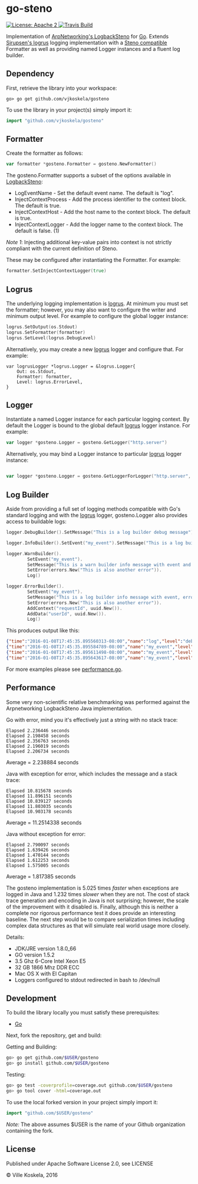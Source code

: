 go-steno
========

<a href="https://raw.githubusercontent.com/vjkoskela/gosteno/master/LICENSE">
    <img src="https://img.shields.io/hexpm/l/plug.svg"
         alt="License: Apache 2">
</a>
<a href="https://travis-ci.org/vjkoskela/gosteno/">
    <img src="https://travis-ci.org/vjkoskela/gosteno.png"
         alt="Travis Build">
</a>

Implementation of [ArpNetworking's LogbackSteno](https://github.com/ArpNetworking/logback-steno) for [Go](https://golang.org). Extends [Sirupsen's logrus](https://github.com/Sirupsen/logrus)
logging implementation with a [Steno compatible](testdata/steno.schema.json) Formatter as well as providing named Logger
instances and a fluent log builder.

Dependency
----------

First, retrieve the library into your workspace:

    go> go get github.com/vjkoskela/gosteno

To use the library in your project(s) simply import it:

```go
import "github.com/vjkoskela/gosteno"
```

Formatter
---------

Create the formatter as follows:

```go
var formatter *gosteno.Formatter = gosteno.NewFormatter()
```

The gosteno.Formatter supports a subset of the options available in [LogbackSteno](https://github.com/ArpNetworking/logback-steno):

* LogEventName - Set the default event name. The default is "log".
* InjectContextProcess - Add the process identifier to the context block. The default is true.
* InjectContextHost - Add the host name to the context block. The default is true.
* InjectContextLogger - Add the logger name to the context block. The default is false. (1)

_Note 1_: Injecting additional key-value pairs into context is not strictly compliant with the current definition of Steno.<br>

These may be configured after instantiating the Formatter. For example:

```go
formatter.SetInjectContextLogger(true)
```

Logrus
------

The underlying logging implementation is [logrus](https://github.com/Sirupsen/logrus). At minimum you must set the formatter; however, you may also want to configure the writer and minimum output level. For example to configure the global logger instance:

```go
logrus.SetOutput(os.Stdout)
logrus.SetFormatter(formatter)
logrus.SetLevel(logrus.DebugLevel)
```

Alternatively, you may create a new [logrus](https://github.com/Sirupsen/logrus) logger and configure that. For example:

```
var logrusLogger *logrus.Logger = &logrus.Logger{
    Out: os.Stdout,
    Formatter: formatter,
    Level: logrus.ErrorLevel,
}
```

Logger
------

Instantiate a named Logger instance for each particular logging context. By default the Logger is bound to the global default [logrus](https://github.com/Sirupsen/logrus) logger instance. For example:

```go
var logger *gosteno.Logger = gosteno.GetLogger("http.server")
```

Alternatively, you may bind a Logger instance to particular [logrus](https://github.com/Sirupsen/logrus) logger instance:

```go

var logger *gosteno.Logger = gosteno.GetLoggerForLogger("http.server", logrusLogger)
```

Log Builder
-----------

Aside from providing a full set of logging methods compatible with Go's standard logging and with the [logrus](https://github.com/Sirupsen/logrus) logger, gosteno.Logger also provides access to buildable logs:

```go
logger.DebugBuilder().SetMessage("This is a log builder debug message").Log()

logger.InfoBuilder().SetEvent("my_event").SetMessage("This is a log builder info message with event").Log()

logger.WarnBuilder().
        SetEvent("my_event").
        SetMessage("This is a warn builder info message with event and error").
        SetError(errors.New("This is also another error")).
        Log()

logger.ErrorBuilder().
        SetEvent("my_event").
        SetMessage("This is a log builder info message with event, error, data and context").
        SetError(errors.New("This is also another error")).
        AddContext("requestId", uuid.New()).
        AddData("userId", uuid.New()).
        Log()
```

This produces output like this:

```json
{"time":"2016-01-08T17:45:35.895560313-08:00","name":"log","level":"debug","data":{"message":"This is a log builder debug message"},"context":{"host":"Mac-Pro.local","processId":"16358","logger":"examples.main"},"id":"e4c0f58d-74c1-425e-8f8c-017f03bc0171","version":"0"}
{"time":"2016-01-08T17:45:35.895584789-08:00","name":"my_event","level":"info","data":{"message":"This is a log builder info message with event"},"context":{"host":"Mac-Pro.local","processId":"16358","logger":"examples.main"},"id":"5f7acb89-c498-4b30-b0d4-248de0d8e060","version":"0"}
{"time":"2016-01-08T17:45:35.895611498-08:00","name":"my_event","level":"warn","data":{"message":"This is a warn builder info message with event and error"},"context":{"host":"Mac-Pro.local","processId":"16358","logger":"examples.main"},"exception":{"type":"error","message":"This is also another error","backtrace":[]},"id":"b75fd67c-2831-4aff-8dff-277393da6eed","version":"0"}
{"time":"2016-01-08T17:45:35.895643617-08:00","name":"my_event","level":"crit","data":{"message":"This is a log builder info message with event, error, data and context","userId":"bb486dfd-d7c5-4e3f-8391-c39d9fee6cac"},"context":{"requestId":"3186ea94-bca3-4a75-8ba2-b01151e9935c","host":"Mac-Pro.local","processId":"16358","logger":"examples.main"},"exception":{"type":"error","message":"This is also another error","backtrace":[]},"id":"67c13e4d-12de-4ae4-8606-271d6e4ae13f","version":"0"}
```

For more examples please see [performance.go](performance/performance.go).

Performance
-----------

Some very non-scientific relative benchmarking was performed against the Arpnetworking LogbackSteno Java implementation.

Go with error, mind you it's effectively just a string with no stack trace:

```
Elapsed 2.236446 seconds
Elapsed 2.198458 seconds
Elapsed 2.356763 seconds
Elapsed 2.196019 seconds
Elapsed 2.206734 seconds
```

Average = 2.238884 seconds

Java with exception for error, which includes the message and a stack trace:

```
Elapsed 10.815678 seconds
Elapsed 11.896151 seconds
Elapsed 10.839127 seconds
Elapsed 11.803035 seconds
Elapsed 10.903178 seconds
```

Average = 11.2514338 seconds

Java without exception for error:

```
Elapsed 2.790097 seconds
Elapsed 1.639426 seconds
Elapsed 1.470144 seconds
Elapsed 1.612253 seconds
Elapsed 1.575005 seconds
```

Average = 1.817385 seconds

The gosteno implementation is 5.025 times _faster_ when exceptions are logged in Java and 1.232 times _slower_ when they are not.
The cost of stack trace generation and encoding in Java is not surprising; however, the scale of the improvement with it disabled is.
Finally, although this is neither a complete nor rigorous performance test it does provide an interesting baseline.
The next step would be to compare serialization times including complex data structures as that will simulate real world usage more closely.

Details:
* JDK/JRE version 1.8.0_66
* GO version 1.5.2
* 3.5 Ghz 6-Core Intel Xeon E5
* 32 GB 1866 Mhz DDR ECC
* Mac OS X with El Capitan
* Loggers configured to stdout redirected in bash to /dev/null

Development
-----------

To build the library locally you must satisfy these prerequisites:
* [Go](https://golang.org/)

Next, fork the repository, get and build:

Getting and Building:

```bash
go> go get github.com/$USER/gosteno
go> go install github.com/$USER/gosteno
```

Testing:

```bash
go> go test -coverprofile=coverage.out github.com/$USER/gosteno
go> go tool cover -html=coverage.out
```

To use the local forked version in your project simply import it:

```go
import "github.com/$USER/gosteno"
```

_Note:_ The above assumes $USER is the name of your Github organization containing the fork.

License
-------

Published under Apache Software License 2.0, see LICENSE


&copy; Ville Koskela, 2016
